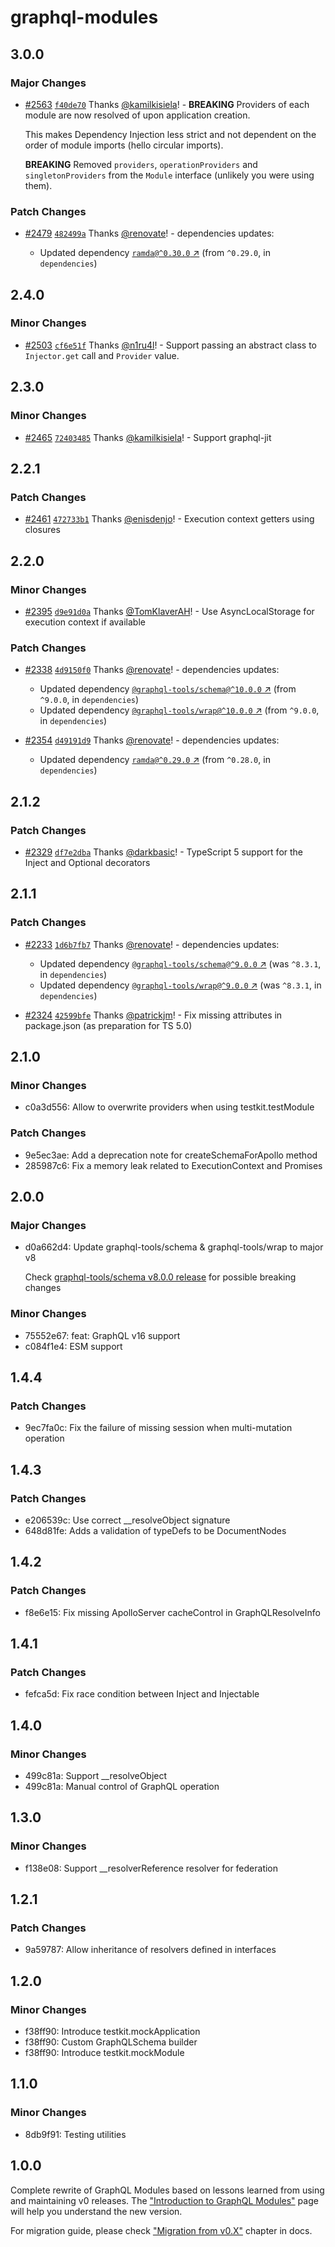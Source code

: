 # graphql-modules

## 3.0.0

### Major Changes

- [#2563](https://github.com/Urigo/graphql-modules/pull/2563) [`f40de70`](https://github.com/Urigo/graphql-modules/commit/f40de701d886da2344f4ceca18022748a207a4cd) Thanks [@kamilkisiela](https://github.com/kamilkisiela)! - **BREAKING** Providers of each module are now resolved of upon application creation.

  This makes Dependency Injection less strict and not dependent on the order of module imports (hello circular imports).

  **BREAKING** Removed `providers`, `operationProviders` and `singletonProviders` from the `Module` interface (unlikely you were using them).

### Patch Changes

- [#2479](https://github.com/Urigo/graphql-modules/pull/2479) [`482499a`](https://github.com/Urigo/graphql-modules/commit/482499a6b288e716a519ef4068a8e74de1b2c45e) Thanks [@renovate](https://github.com/apps/renovate)! - dependencies updates:

  - Updated dependency [`ramda@^0.30.0` ↗︎](https://www.npmjs.com/package/ramda/v/0.30.0) (from `^0.29.0`, in `dependencies`)

## 2.4.0

### Minor Changes

- [#2503](https://github.com/Urigo/graphql-modules/pull/2503) [`cf6e51f`](https://github.com/Urigo/graphql-modules/commit/cf6e51f7e0f331da33f4c4e66297f0e3f4b0dfa1) Thanks [@n1ru4l](https://github.com/n1ru4l)! - Support passing an abstract class to `Injector.get` call and `Provider` value.

## 2.3.0

### Minor Changes

- [#2465](https://github.com/Urigo/graphql-modules/pull/2465) [`72403485`](https://github.com/Urigo/graphql-modules/commit/724034855db747d456110156758cb4b8cad26cc1) Thanks [@kamilkisiela](https://github.com/kamilkisiela)! - Support graphql-jit

## 2.2.1

### Patch Changes

- [#2461](https://github.com/Urigo/graphql-modules/pull/2461) [`472733b1`](https://github.com/Urigo/graphql-modules/commit/472733b1b3b2f2b89ccc34f3e5093b16d082f13d) Thanks [@enisdenjo](https://github.com/enisdenjo)! - Execution context getters using closures

## 2.2.0

### Minor Changes

- [#2395](https://github.com/Urigo/graphql-modules/pull/2395) [`d9e91d0a`](https://github.com/Urigo/graphql-modules/commit/d9e91d0a972bce633e3d7f4fe9234880aefae839) Thanks [@TomKlaverAH](https://github.com/TomKlaverAH)! - Use AsyncLocalStorage for execution context if available

### Patch Changes

- [#2338](https://github.com/Urigo/graphql-modules/pull/2338) [`4d9150f0`](https://github.com/Urigo/graphql-modules/commit/4d9150f0f46db32fe35259c74caabe6b36d8a13b) Thanks [@renovate](https://github.com/apps/renovate)! - dependencies updates:

  - Updated dependency [`@graphql-tools/schema@^10.0.0` ↗︎](https://www.npmjs.com/package/@graphql-tools/schema/v/10.0.0) (from `^9.0.0`, in `dependencies`)
  - Updated dependency [`@graphql-tools/wrap@^10.0.0` ↗︎](https://www.npmjs.com/package/@graphql-tools/wrap/v/10.0.0) (from `^9.0.0`, in `dependencies`)

- [#2354](https://github.com/Urigo/graphql-modules/pull/2354) [`d49191d9`](https://github.com/Urigo/graphql-modules/commit/d49191d9a692023ce35877f2b4ddc9024bfe9da0) Thanks [@renovate](https://github.com/apps/renovate)! - dependencies updates:
  - Updated dependency [`ramda@^0.29.0` ↗︎](https://www.npmjs.com/package/ramda/v/0.29.0) (from `^0.28.0`, in `dependencies`)

## 2.1.2

### Patch Changes

- [#2329](https://github.com/Urigo/graphql-modules/pull/2329) [`df7e2dba`](https://github.com/Urigo/graphql-modules/commit/df7e2dbab4b52ffb24010faa6717f17b24a18cf0) Thanks [@darkbasic](https://github.com/darkbasic)! - TypeScript 5 support for the Inject and Optional decorators

## 2.1.1

### Patch Changes

- [#2233](https://github.com/Urigo/graphql-modules/pull/2233) [`1d6b7fb7`](https://github.com/Urigo/graphql-modules/commit/1d6b7fb7a7c9021f4a052825a0951ab948ef684f) Thanks [@renovate](https://github.com/apps/renovate)! - dependencies updates:

  - Updated dependency [`@graphql-tools/schema@^9.0.0` ↗︎](https://www.npmjs.com/package/@graphql-tools/schema/v/^9.0.0) (was `^8.3.1`, in `dependencies`)
  - Updated dependency [`@graphql-tools/wrap@^9.0.0` ↗︎](https://www.npmjs.com/package/@graphql-tools/wrap/v/^9.0.0) (was `^8.3.1`, in `dependencies`)

- [#2324](https://github.com/Urigo/graphql-modules/pull/2324) [`42599bfe`](https://github.com/Urigo/graphql-modules/commit/42599bfe2d5c19151f840d3fa05ed6fa00a5c487) Thanks [@patrickjm](https://github.com/patrickjm)! - Fix missing attributes in package.json (as preparation for TS 5.0)

## 2.1.0

### Minor Changes

- c0a3d556: Allow to overwrite providers when using testkit.testModule

### Patch Changes

- 9e5ec3ae: Add a deprecation note for createSchemaForApollo method
- 285987c6: Fix a memory leak related to ExecutionContext and Promises

## 2.0.0

### Major Changes

- d0a662d4: Update graphql-tools/schema & graphql-tools/wrap to major v8

  Check [graphql-tools/schema v8.0.0 release](https://github.com/ardatan/graphql-tools/releases/tag/%40graphql-tools%2Fschema%408.0.0) for possible breaking changes

### Minor Changes

- 75552e67: feat: GraphQL v16 support
- c084f1e4: ESM support

## 1.4.4

### Patch Changes

- 9ec7fa0c: Fix the failure of missing session when multi-mutation operation

## 1.4.3

### Patch Changes

- e206539c: Use correct \_\_resolveObject signature
- 648d81fe: Adds a validation of typeDefs to be DocumentNodes

## 1.4.2

### Patch Changes

- f8e6e15: Fix missing ApolloServer cacheControl in GraphQLResolveInfo

## 1.4.1

### Patch Changes

- fefca5d: Fix race condition between Inject and Injectable

## 1.4.0

### Minor Changes

- 499c81a: Support \_\_resolveObject
- 499c81a: Manual control of GraphQL operation

## 1.3.0

### Minor Changes

- f138e08: Support \_\_resolverReference resolver for federation

## 1.2.1

### Patch Changes

- 9a59787: Allow inheritance of resolvers defined in interfaces

## 1.2.0

### Minor Changes

- f38ff90: Introduce testkit.mockApplication
- f38ff90: Custom GraphQLSchema builder
- f38ff90: Introduce testkit.mockModule

## 1.1.0

### Minor Changes

- 8db9f91: Testing utilities

## 1.0.0

Complete rewrite of GraphQL Modules based on lessons learned from using and maintaining v0 releases.
The ["Introduction to GraphQL Modules"](https://graphql-modules.com/docs) page will help you understand the new version.

For migration guide, please check ["Migration from v0.X"](https://graphql-modules.com/docs/recipes/migration) chapter in docs.
